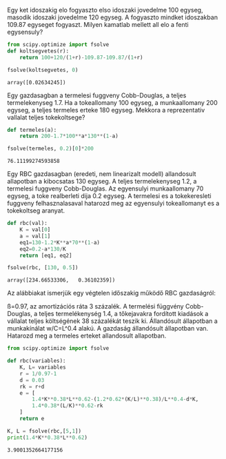 Egy ket idoszakig elo fogyaszto elso idoszaki jovedelme 100 egyseg, masodik idoszaki jovedelme 120 egyseg. A fogyaszto mindket idoszakban 109.87 egyseget fogyaszt. Milyen kamatlab mellett all elo a fenti egysensuly?


```python
from scipy.optimize import fsolve
def koltsegvetes(r):
    return 100+120/(1+r)-109.87-109.87/(1+r)

fsolve(koltsegvetes, 0)
```




    array([0.02634245])



Egy gazdasagban a termelesi fuggveny Cobb-Douglas, a teljes termelekenyseg 1.7. Ha a tokeallomany 100 egyseg, a munkaallomany 200 egyseg, a teljes termeles erteke 180 egyseg. Mekkora a reprezentativ vallalat teljes tokekoltsege?


```python
def termeles(a):
    return 200-1.7*100**a*130**(1-a)

fsolve(termeles, 0.2)[0]*200
```




    76.11199274593858



Egy RBC gazdasagban (eredeti, nem linearizalt modell) allandosult allapotban a kibocsatas 130 egyseg. A teljes termelekenyseg 1.2, a termelesi fuggveny Cobb-Douglas. Az egyensulyi munkaallomany 70 egyseg, a toke realberleti dija 0.2 egyseg. A termelesi es a tokekeresleti fuggveny felhasznalasaval hatarozd meg az egyensulyi tokeallomanyt es a tokekoltseg aranyat.


```python
def rbc(val):
    K = val[0]
    a = val[1]
    eq1=130-1.2*K**a*70**(1-a)
    eq2=0.2-a*130/K
    return [eq1, eq2]

fsolve(rbc, [130, 0.5])
```




    array([234.66533306,   0.36102359])



Az alábbiakat ismerjük egy végtelen időszakig működő RBC gazdaságról:

ß=0.97, az amortizációs ráta 3 százalék.
A termelési függvény Cobb-Douglas, a teljes termelékenység 1.4, a tőkejavakra fordított kiadások a vállalat teljes költségének 38 százalékát teszik ki.
Állandósult állapotban a munkakínálat w/C=L^0.4 alakú.
A gazdaság állandósult állapotban van. Hatarozd meg a termeles erteket allandosult allapotban.


```python
from scipy.optimize import fsolve

def rbc(variables):
    K, L= variables
    r = 1/0.97-1
    d = 0.03
    rk = r+d
    e = [
        1.4*K**0.38*L**0.62-(1.2*0.62*(K/L)**0.38)/L**0.4-d*K,
        1.4*0.38*(L/K)**0.62-rk
    ]
    return e

K, L = fsolve(rbc,[5,1])
print(1.4*K**0.38*L**0.62)
```

    3.9001352664177156

